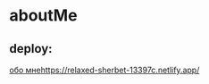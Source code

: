# aboutMe
## deploy:
[обо мне](https://relaxed-sherbet-13397c.netlify.app/)https://relaxed-sherbet-13397c.netlify.app/
